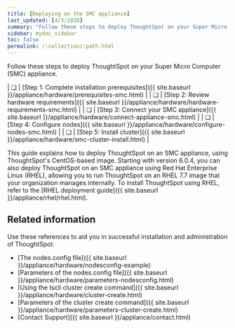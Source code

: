 ```yaml
---
title: [Deploying on the SMC appliance]
last_updated: [4/3/2020]
summary: "Follow these steps to deploy ThoughtSpot on your Super Micro Computer appliance."
sidebar: mydoc_sidebar
toc: false
permalink: /:collection/:path.html
---
```

Follow these steps to deploy ThoughtSpot on your Super Micro Computer (SMC) appliance.

| &#10063; | [Step 1: Complete installation prerequisites]({{ site.baseurl }}/appliance/hardware/prerequisites-smc.html) |
| &#10063; | [Step 2: Review hardware requirements]({{ site.baseurl }}/appliance/hardware/hardware-requirements-smc.html) |
| &#10063; | [Step 3: Connect your SMC appliance]({{ site.baseurl }}/appliance/hardware/connect-appliance-smc.html) |
| &#10063; | [Step 4: Configure nodes]({{ site.baseurl }}/appliance/hardware/configure-nodes-smc.html) |
| &#10063; | [Step 5: Install cluster]({{ site.baseurl }}/appliance/hardware/smc-cluster-install.html) |

This guide explains how to deploy ThoughtSpot on an SMC appliance, using ThoughtSpot's CentOS-based image. Starting with version 6.0.4, you can also deploy ThoughtSpot on an SMC appliance using Red Hat Enterprise Linux (RHEL), allowing you to run ThoughtSpot on an RHEL 7.7 image that your organization manages internally. To install ThoughtSpot using RHEL, refer to the [RHEL deployment guide]({{ site.baseurl }}/appliance/rhel/rhel.html).


## Related information
Use these references to aid you in successful installation and administration of ThoughtSpot.

* [The nodes.config file]({{ site.baseurl }}/appliance/hardware/nodesconfig-example)
* [Parameters of the nodes.config file]({{ site.baseurl }}/appliance/hardware/parameters-nodesconfig.html)
* [Using the tscli cluster create command]({{ site.baseurl }}/appliance/hardware/cluster-create.html)
* [Parameters of the cluster create command]({{ site.baseurl }}/appliance/hardware/parameters-cluster-create.html)
* [Contact Support]({{ site.baseurl }}/appliance/contact.html)
